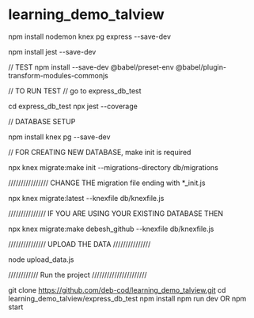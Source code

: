 # learning_demo_talview



npm install nodemon knex pg express --save-dev

npm install jest --save-dev


// TEST
npm install --save-dev @babel/preset-env @babel/plugin-transform-modules-commonjs

// TO RUN TEST
// go to express_db_test

cd express_db_test
npx jest --coverage





//     DATABASE SETUP

npm install knex pg --save-dev


// FOR CREATING NEW DATABASE, make init is required

npx knex migrate:make init --migrations-directory db/migrations

//////////////// CHANGE THE migration file ending with *_init.js

npx knex migrate:latest --knexfile db/knexfile.js


/////////////// IF YOU ARE USING YOUR EXISTING DATABASE THEN

npx knex migrate:make debesh_github --knexfile db/knexfile.js


/////////////// UPLOAD THE DATA ///////////////


node upload_data.js

//////////// Run the project //////////////////////

git clone https://github.com/deb-cod/learning_demo_talview.git
cd learning_demo_talview/express_db_test
npm install
npm run dev
    OR
npm start    
